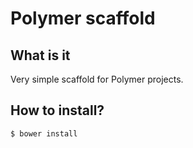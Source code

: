# Polymer scaffold

## What is it

Very simple scaffold for Polymer projects.

## How to install?

    $ bower install
